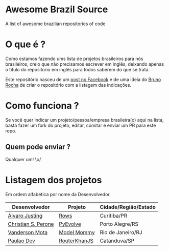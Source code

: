 # Awesome Brazil Source

A list of awesome brazilian repositories of code

# O que é ?

Como estamos fazendo ums lista de projetos brasileiros para nós brasileiros, creio que não precisamos escrever em inglês, deixando apenas o titulo do repositorio em inglês para todos saberem do que se trata.

Este repositório nasceu de um [post no Facebook](https://www.facebook.com/groups/python.brasil/permalink/1040125019425701/) e de uma ideia do [Bruno Rocha](http://github.com/rochabruno) de criar o repositório com a listagem das indicações.

# Como funciona ?

Se você quer indicar um projeto/pessoa/empresa brasileira(o) aqui na lista, basta fazer um fork do projeto, editar, comitar e enviar um PR para este repo. 

## Quem pode enviar ?

Qualquer um! \o/ 

# Listagem dos projetos

Em ordem alfabética por nome da Desenvolvedor.

Desenvolvedor | Projeto | Cidade/Região/Estado
------------- | ------- | ------
[Álvaro Justing](https://github.com/turicas) | [Rows](https://github.com/turicas/rows) | Curitiba/PR
[Christian S. Perone](https://github.com/perone) | [PyEvolve](https://github.com/perone/Pyevolve) | Porto Alegre/RS
[Vanderson Mota](https://github.com/vandersonmota) | [Model Mommy](https://github.com/vandersonmota/model_mommy) | Rio de Janeiro/RJ
[Paulao Dev](https://github.com/PaulaoDev) | [RouterKhanJS](https://github.com/PaulaoDev/router-khan-js) | Catanduva/SP
